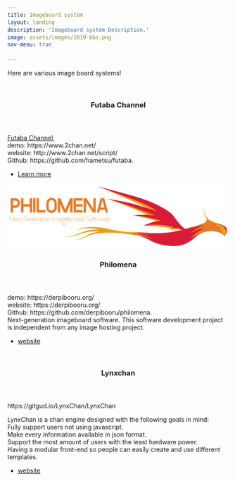 ```yaml
---
title: Imageboard system
layout: landing
description: 'Imageboard system Description.'
image: assets/images/2019-bbs.png
nav-menu: true

---
```


<!-- Main -->
<div id="main">

<!-- One -->
<section id="one">
	<div class="inner">
		<!--<header class="major">
			<h2>xxx</h2> 
		</header>-->
		<p>Here are various image board systems!</p>
	</div>
</section>

<!-- Two --- -->
<section id="two" class="spotlights">
	<section>
		<a href="generic.html" class="image">
			<img src="https://www.2chan.net/2chan.gif" alt="" data-position="center center" />
		</a>
		<div class="content">
			<div class="inner">
				<header class="major">
					<h3>Futaba Channel</h3>
				</header>
				<p><a href="https://www.2chan.net/">Futaba Channel</a>, <br>
					demo: https://www.2chan.net/ <br>
					website: http://www.2chan.net/script/ <br>
					Github: https://github.com/hametsu/futaba.</p>
				<ul class="actions">
					<li><a href="#" class="button">Learn more</a></li>
				</ul>
			</div>
		</div>
	</section>
	<section>
		<a href="generic.html" class="image">
			<img src="https://github.com/derpibooru/philomena/raw/master/assets/static/images/phoenix.svg" alt="" data-position="top center" />
		</a>
		<div class="content">
			<div class="inner">
				<header class="major">
					<h3>Philomena</h3>
				</header>
				<p>
					demo: https://derpibooru.org/ <br>
					website: https://derpibooru.org/ <br>
					Github: https://github.com/derpibooru/philomena.<br>
				Next-generation imageboard software. This software development project is independent from any image hosting project.</p>
				<ul class="actions">
					<li><a href="https://derpibooru.org/" class="button">website</a></li>
				</ul>
			</div>
		</div>
	</section>
	<section>
		<a href="generic.html" class="image">
			<img src="{% link assets/images/pic10.jpg %}" alt="" data-position="25% 25%" />
		</a>
		<div class="content">
			<div class="inner">
				<header class="major">
					<h3>Lynxchan</h3>
				</header>
				https://gitgud.io/LynxChan/LynxChan
				<p>LynxChan is a chan engine designed with the following goals in mind:<br>
Fully support users not using javascript.<br>
Make every information available in json format.<br>
Support the most amount of users with the least hardware power.<br>
Having a modular front-end so people can easily create and use different templates.<br>
				</p>
				<ul class="actions">
					<li><a href="https://gitgud.io/LynxChan/LynxChan" class="button">website</a></li>
				</ul>
			</div>
		</div>
	</section> 
</section>

<!-- Three---
<section id="three">
	<div class="inner">
		<header class="major">
			<h2>Massa libero</h2>
		</header>
		<p>Nullam et orci eu lorem consequat tincidunt vivamus et sagittis libero. Mauris aliquet magna magna sed nunc rhoncus pharetra. Pellentesque condimentum sem. In efficitur ligula tate urna. Maecenas laoreet massa vel lacinia pellentesque lorem ipsum dolor. Nullam et orci eu lorem consequat tincidunt. Vivamus et sagittis libero. Mauris aliquet magna magna sed nunc rhoncus amet pharetra et feugiat tempus.</p>
		<ul class="actions">
			<li><a href="generic.html" class="button next">Get Started</a></li>
		</ul>
	</div>
</section>
 -->
</div>
